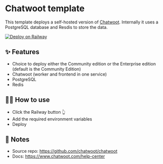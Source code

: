 # Chatwoot template

This template deploys a self-hosted version of [Chatwoot](https://www.chatwoot.com/). Internally it uses a PostgreSQL database and Resdis to store the data.

[![Deploy on Railway](https://railway.app/button.svg)](https://railway.app/template/ZBnDBU?referralCode=ySCnWl)

## ✨ Features

- Choice to deploy either the Community edition or the Enterprise edition (default is the Community Edition)
- Chatwoot (worker and frontend in one service)
- PostgreSQL
- Redis

## 💁‍♀️ How to use

- Click the Railway button 👆
- Add the required environment variables
- Deploy

## 📝 Notes

- Source repo: https://github.com/chatwoot/chatwoot
- Docs: https://www.chatwoot.com/help-center
